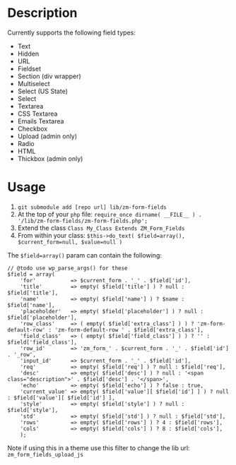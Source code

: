 Description
==

Currently supports the following field types:

* Text
* Hidden
* URL
* Fieldset
* Section (div wrapper)
* Multiselect
* Select (US State)
* Select
* Textarea
* CSS Textarea
* Emails Textarea
* Checkbox
* Upload (admin only)
* Radio
* HTML
* Thickbox (admin only)


Usage
==
1. `git submodule add [repo url] lib/zm-form-fields`
1. At the top of your `php` file: `require_once dirname( __FILE__ ) . '/lib/zm-form-fields/zm-form-fields.php';`
1. Extend the class `Class My_Class Extends ZM_Form_Fields`
1. From within your class: `$this->do_text( $field=array(), $current_form=null, $value=null )`


The `$field=array()` param can contain the following:

```
// @todo use wp_parse_args() for these
$field = array(
    'for'           => $current_form . '_' . $field['id'],
    'title'         => empty( $field['title'] ) ? null : $field['title'],
    'name'          => empty( $field['name'] ) ? $name : $field['name'],
    'placeholder'   => empty( $field['placeholder'] ) ? null : $field['placeholder'],
    'row_class'     => ( empty( $field['extra_class'] ) ) ? 'zm-form-default-row' : 'zm-form-default-row ' . $field['extra_class'],
    'field_class'   => ( empty( $field['field_class'] ) ) ? '' : $field['field_class'],
    'row_id'        => 'zm_form_' . $current_form . '_' . $field['id'] . '_row',
    'input_id'      => $current_form . '_' . $field['id'],
    'req'           => empty( $field['req'] ) ? null : $field['req'],
    'desc'          => empty( $field['desc'] ) ? null : '<span class="description">' . $field['desc'] . '</span>',
    'echo'          => empty( $field['echo'] ) ? false : true,
    'current_value' => empty( $field['value'][ $field['id'] ] ) ? null : $field['value'][ $field['id'] ],
    'style'         => empty( $field['style'] ) ? null : $field['style'],
    'std'           => empty( $field['std'] ) ? null : $field['std'],
    'rows'          => empty( $field['rows'] ) ? 4 : $field['rows'],
    'cols'          => empty( $field['cols'] ) ? 8 : $field['cols'],
    );
```

Note if using this in a theme use this filter to change the lib url: `zm_form_fields_upload_js`